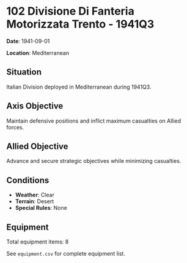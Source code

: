 # 102 Divisione Di Fanteria Motorizzata Trento - 1941Q3

**Date**: 1941-09-01

**Location**: Mediterranean

## Situation

Italian Division deployed in Mediterranean during 1941Q3.

## Axis Objective

Maintain defensive positions and inflict maximum casualties on Allied forces.

## Allied Objective

Advance and secure strategic objectives while minimizing casualties.

## Conditions

- **Weather**: Clear
- **Terrain**: Desert
- **Special Rules**: None

## Equipment

Total equipment items: 8

See `equipment.csv` for complete equipment list.
